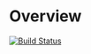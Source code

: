 Overview
========

[![Build Status](https://travis-ci.org/EricCrosson/confluent.svg?branch=master)](https://travis-ci.org/EricCrosson/confluent)
